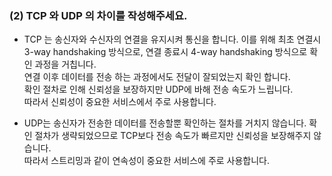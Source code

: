 ### (2) TCP 와 UDP 의 차이를 작성해주세요.
- TCP 는 송신자와 수신자의 연결을 유지시켜 통신을 합니다. 이를 위해 최초 연결시 3-way handshaking 방식으로, 연결 종료시 4-way handshaking 방식으로 확인 과정을 거칩니다.   
연결 이후 데이터를 전송 하는 과정에서도 전달이 잘되었는지 확인 합니다.  
확인 절차로 인해 신뢰성을 보장하지만 UDP에 바해 전송 속도가 느립니다.   
따라서 신뢰성이 중요한 서비스에서 주로 사용합니다.
  
- UDP는 송신자가 전송한 데이터를 전송할뿐 확인하는 절차를 거치지 않습니다.
확인 절차가 생략되었으므로 TCP보다 전송 속도가 빠르지만 신뢰성을 보장해주지 않습니다.   
따라서 스트리밍과 같이 연속성이 중요한 서비스에 주로 사용합니다.
